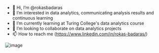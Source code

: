 - 👋 Hi, I’m @rokasbadaras
- 👀 I’m interested in data analytics, communicating analysis results and continuous learning
- 🌱 I’m currently learning at Turing College's data analytics course
- 💞️ I’m looking to collaborate on data analytics projects
- 📫 How to reach me (https://www.linkedin.com/in/rokas-badaras/)

<!---
badarasrok/badarasrok is a ✨ special ✨ repository because its `README.md` (this file) appears on your GitHub profile.
You can click the Preview link to take a look at your changes.
--->
![image](https://github.com/badarasrok/badarasrok/assets/129214156/54fb208c-63c9-45b7-a705-f13229c34e35)
